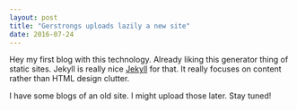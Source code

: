 ```yaml
---
layout: post
title: "Gerstrongs uploads lazily a new site"
date: 2016-07-24
---
```


Hey my first blog with this technology. Already liking this generator thing of static sites. Jekyll is really nice [Jekyll](http://jekyllrb.com) for that. It really focuses on content rather than HTML design clutter.

I have some blogs of an old site. I might upload those later. Stay tuned!
